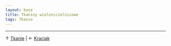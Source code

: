 ```yaml
---
layout: base
title: Tkaniny wielonicielnicowe
tags: Tkanie
---
```




---

↑ [Tkanie](/tkanie/#main) | ← [Kraciak](/tkanie/kraciak/#main)